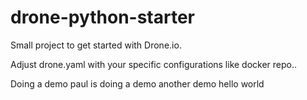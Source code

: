 # drone-python-starter
Small project to get started with Drone.io.

Adjust drone.yaml with your specific configurations like docker repo..

Doing a demo
paul is doing a demo
another demo
hello world
